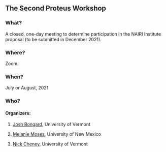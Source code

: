 ## **The Second Proteus Workshop**

### **What?**

A closed, one-day meeting to determine participation in the NAIRI Institute proposal (to be submitted in December 2021).

### **Where?** 
Zoom.

### **When?**

July or August, 2021

### **Who**?

#### Organizers: 

1. [Josh Bongard](https://www.meclab.org/), University of Vermont

1. [Melanie Moses](https://moseslab.cs.unm.edu/), University of New Mexico
            
1. [Nick Cheney](https://www.ncheney.com/), University of Vermont
